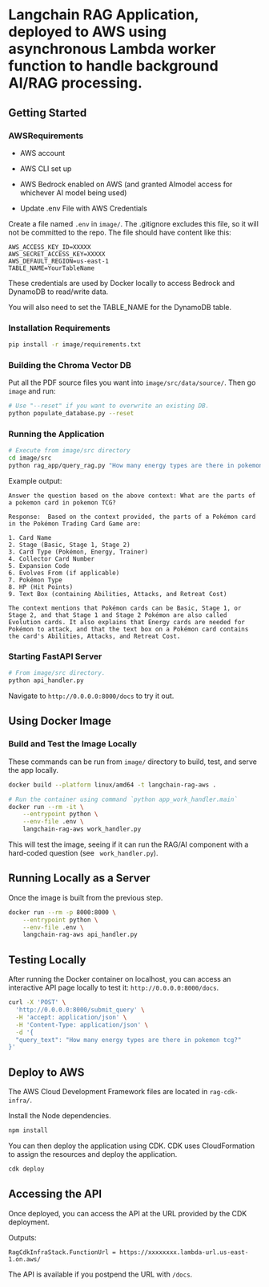 # Langchain RAG Application, deployed to AWS using asynchronous Lambda worker function to handle background AI/RAG processing.

## Getting Started

### AWSRequirements

- AWS account
- AWS CLI set up
- AWS Bedrock enabled on AWS (and granted AImodel access for whichever AI model being used)

- Update .env File with AWS Credentials

Create a file named `.env` in `image/`. The .gitignore excludes this file, so it will not be committed to the repo. The file should have content like this:

```
AWS_ACCESS_KEY_ID=XXXXX
AWS_SECRET_ACCESS_KEY=XXXXX
AWS_DEFAULT_REGION=us-east-1
TABLE_NAME=YourTableName
```

These credentials are used by Docker locally to access Bedrock and DynamoDB to read/write data.

You will also need to set the TABLE_NAME for the DynamoDB table.

### Installation Requirements

```sh
pip install -r image/requirements.txt
```

### Building the Chroma Vector DB

Put all the PDF source files you want into `image/src/data/source/`. Then go `image` and run:

```sh
# Use "--reset" if you want to overwrite an existing DB.
python populate_database.py --reset
```

### Running the Application

```sh
# Execute from image/src directory
cd image/src
python rag_app/query_rag.py "How many energy types are there in pokemon tcg?"
```

Example output:

```text
Answer the question based on the above context: What are the parts of a pokemon card in pokemon TCG?

Response:  Based on the context provided, the parts of a Pokémon card in the Pokémon Trading Card Game are:

1. Card Name
2. Stage (Basic, Stage 1, Stage 2)
3. Card Type (Pokémon, Energy, Trainer)
4. Collector Card Number
5. Expansion Code
6. Evolves From (if applicable)
7. Pokémon Type
8. HP (Hit Points)
9. Text Box (containing Abilities, Attacks, and Retreat Cost)

The context mentions that Pokémon cards can be Basic, Stage 1, or Stage 2, and that Stage 1 and Stage 2 Pokémon are also called Evolution cards. It also explains that Energy cards are needed for Pokémon to attack, and that the text box on a Pokémon card contains the card's Abilities, Attacks, and Retreat Cost.
```

### Starting FastAPI Server

```sh
# From image/src directory.
python api_handler.py
```

Navigate to `http://0.0.0.0:8000/docs` to try it out.

## Using Docker Image

### Build and Test the Image Locally

These commands can be run from `image/` directory to build, test, and serve the app locally.

```sh
docker build --platform linux/amd64 -t langchain-rag-aws .
```

```sh
# Run the container using command `python app_work_handler.main`
docker run --rm -it \
    --entrypoint python \
    --env-file .env \
    langchain-rag-aws work_handler.py
```

This will test the image, seeing if it can run the RAG/AI component with a hard-coded question (see ` work_handler.py`).

## Running Locally as a Server

Once the image is built from the previous step.

```sh
docker run --rm -p 8000:8000 \
    --entrypoint python \
    --env-file .env \
    langchain-rag-aws api_handler.py
```

## Testing Locally

After running the Docker container on localhost, you can access an interactive API page locally to test it: `http://0.0.0.0:8000/docs`.

```sh
curl -X 'POST' \
  'http://0.0.0.0:8000/submit_query' \
  -H 'accept: application/json' \
  -H 'Content-Type: application/json' \
  -d '{
  "query_text": "How many energy types are there in pokemon tcg?"
}'
```

## Deploy to AWS

The AWS Cloud Development Framework files are located in `rag-cdk-infra/`. 

Install the Node dependencies.

```sh
npm install
```

You can then deploy the application using CDK. CDK uses CloudFormation to assign the resources and deploy the application.

```sh
cdk deploy
```

## Accessing the API

Once deployed, you can access the API at the URL provided by the CDK deployment.

Outputs:

```
RagCdkInfraStack.FunctionUrl = https://xxxxxxxx.lambda-url.us-east-1.on.aws/
```

The API is available if you postpend the URL with `/docs`.
